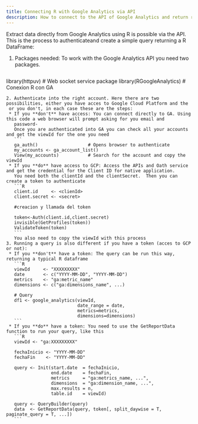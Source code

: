 ```yaml
---
title: Connecting R with Google Analytics via API
description: How to connect to the API of Google Analytics and return results in the shape of a R dataframe
---
```


Extract data directly from Google Analytics using R is possible via the API. This is the process to authenticateand create a simple
query returning a R DataFrame:

1. Packages needed: To work with the Google Analytics API you need two packages.
   ```R
  library(httpuv)             # Web socket service package
  library(RGoogleAnalytics)   # Conexion R con GA
  ```
2. Authenticate into the right account. Here there are two possibilities, either you have acces to Google Cloud Platform and the
   or you don't, in each case these are the steps:
   * If you **don't** have access: You can connect directly to GA. Using this code a web browser will prompt asking for you email and
     password-
     Once you are authenticated into GA you can check all your accounts and get the viewId for the one you need
     ```
     ga_auth()                   # Opens browser to authenticate
     my_accounts <- ga_account_list()
     View(my_accounts)           # Search for the account and copy the viewId
   * If you **do** have access to GCP: Access the APIs and Oath service and get the credential for the Client ID for native application.
     You need both the clientId and the clientSecret.  Then you can create a token to authenticate
     ```R
     client.id     <- <clienId>
     client.secret <- <secret>

     #creacion y llamada del token

     token<-Auth(client.id,client.secret)
     invisible(GetProfiles(token))
     ValidateToken(token)
     ```
     You also need to copy the viewId with this process
3. Running a query is also different if you have a token (acces to GCP or not):
   * If you **don't** have a token: The query can be run this way, returning a typical R dataframe
     ```R
     viewId     <- "XXXXXXXXX"
     date       <- c("YYYY-MM-DD", "YYYY-MM-DD")
     metrics    <- "ga:metric_name"
     dimensions <- c("ga:dimensions_name", ...)

     # Query
     df1 <- google_analytics(viewId, 
                             date_range = date, 
                             metrics=metrics, 
                             dimensions=dimensions)
     ```
   * If you **do** have a token: You need to use the GetReportData function to run your query, like this
     ```R
     viewId <- "ga:XXXXXXXXX"
     
     fechaInicio <- "YYYY-MM-DD"
     fechaFin    <- "YYYY-MM-DD"
     
     query <- Init(start.date  = fechaInicio,
                   end.date    = fechaFin,
                   metrics     = "ga:metrics_name, ...",
                   dimensions  = "ga:dimension_name, ...",
                   max.results = n,
                   table.id    = viewId)

     query <- QueryBuilder(query)
     data  <- GetReportData(query, token[, split_daywise = T, paginate_query = T, ...])
     ```
